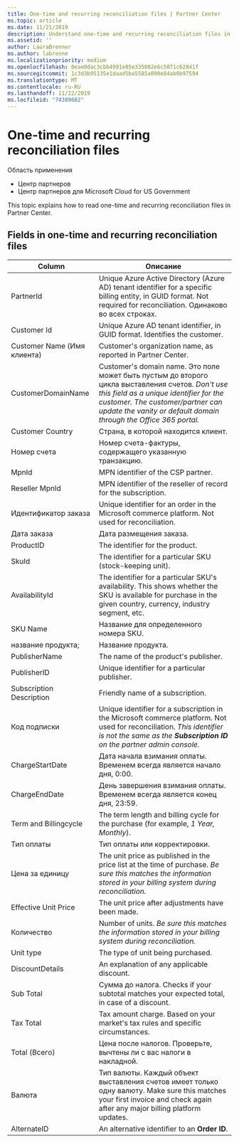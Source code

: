 ```yaml
---
title: One-time and recurring reconciliation files | Partner Center
ms.topic: article
ms.date: 11/21/2019
description: Understand one-time and recurring reconciliation files in Partner Center.
ms.assetid: ''
author: LauraBrenner
ms.author: labrenne
ms.localizationpriority: medium
ms.openlocfilehash: 0eae0dac3cbb4991e85e335082e6c5071c62841f
ms.sourcegitcommit: 1c3d3b95135e1daad5ba5585a090e84ab0b97594
ms.translationtype: MT
ms.contentlocale: ru-RU
ms.lasthandoff: 11/22/2019
ms.locfileid: "74389682"
---
```

# <a name="one-time-and-recurring-reconciliation-files"></a>One-time and recurring reconciliation files

Область применения

- Центр партнеров
- Центр партнеров для Microsoft Cloud for US Government

This topic explains how to read one-time and recurring reconciliation files in Partner Center.

## <a name="fields-in-one-time-and-recurring-reconciliation-files"></a>Fields in one-time and recurring reconciliation files

| Column | Описание |
| ------ | ----------- |
| PartnerId | Unique Azure Active Directory (Azure AD) tenant identifier for a specific billing entity, in GUID format. Not required for reconciliation. Одинаково во всех строках. |
| Customer Id | Unique Azure AD tenant identifier, in GUID format. Identifies the customer. |
| Customer Name (Имя клиента) | Customer's organization name, as reported in Partner Center. |
| CustomerDomainName | Customer's domain name. Это поле может быть пустым до второго цикла выставления счетов. *Don't use this field as a unique identifier for the customer. The customer/partner can update the vanity or default domain through the  Office 365 portal.* |
| Customer Country | Страна, в которой находится клиент. |
| Номер счета | Номер счета-фактуры, содержащего указанную транзакцию. |
| MpnId | MPN identifier of the CSP partner. |
| Reseller MpnId | MPN identifier of the reseller of record for the subscription. |
| Идентификатор заказа | Unique identifier for an order in the Microsoft commerce platform. Not used for reconciliation. |
| Дата заказа | Дата размещения заказа. |
| ProductID | The identifier for the product. |
| SkuId | The identifier for a particular SKU (stock-keeping unit). |
| AvailabilityId | The identifier for a particular SKU's availability. This shows whether the SKU is available for purchase in the given country, currency, industry segment, etc. |
| SKU Name | Название для определенного номера SKU. |
| название продукта; | Название продукта. |
| PublisherName | The name of the product's publisher.
| PublisherID | Unique identifier for a particular publisher. |
| Subscription Description | Friendly name of a subscription. |
| Код подписки | Unique identifier for a subscription in the Microsoft commerce platform. Not used for reconciliation. *This identifier is not the same as the **Subscription ID** on the partner admin console.* |
| ChargeStartDate | Дата начала взимания оплаты. Временем всегда является начало дня, 0:00. |
| ChargeEndDate | День завершения взимания оплаты. Временем всегда является конец дня, 23:59. |
| Term and Billingcycle | The term length and billing cycle for the purchase (for example, *1 Year, Monthly*). |
| Тип оплаты | Тип оплаты или корректировки. |
| Цена за единицу | The unit price as published in the price list at the time of purchase. *Be sure this matches the information stored in your billing system during reconciliation.* |
| Effective Unit Price | The unit price after adjustments have been made. |
| Количество | Number of units. *Be sure this matches the information stored in your billing system during reconciliation.* |
| Unit type | The type of unit being purchased. |
| DiscountDetails | An explanation of any applicable discount. |
| Sub Total | Сумма до налога. Checks if your subtotal matches your expected total, in case of a discount. |
| Tax Total | Tax amount charge. Based on your market's tax rules and specific circumstances. |
| Total (Всего) | Цена после налогов. Проверьте, вычтены ли с вас налоги в накладной. |
| Валюта | Тип валюты. Каждый объект выставления счетов имеет только одну валюту. Make sure this matches your first invoice and check again after any major billing platform updates. |
| AlternateID | An alternative identifier to an **Order ID**. |
